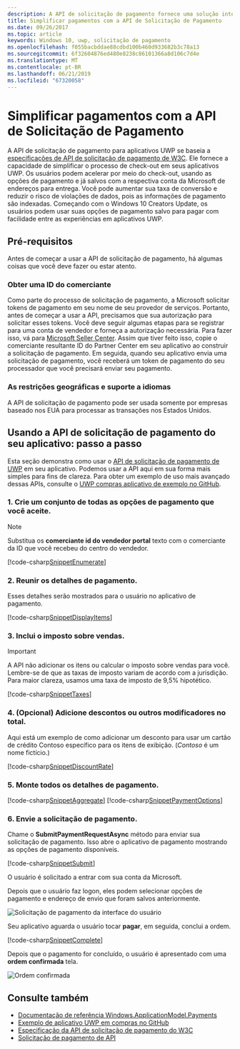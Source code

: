 ```yaml
---
description: A API de solicitação de pagamento fornece uma solução integrada para aplicativos UWP ignorar o processo de exigir que o usuário inserir informações de pagamento e selecione os métodos de envio.
title: Simplificar pagamentos com a API de Solicitação de Pagamento
ms.date: 09/26/2017
ms.topic: article
keywords: Windows 10, uwp, solicitação de pagamento
ms.openlocfilehash: f055bacbddae88cdbd100b460d933682b3c78a13
ms.sourcegitcommit: 6f32604876ed480e8238c86101366a8d106c7d4e
ms.translationtype: MT
ms.contentlocale: pt-BR
ms.lasthandoff: 06/21/2019
ms.locfileid: "67320058"
---
```

# <a name="simplify-payments-with-the-payment-request-api"></a>Simplificar pagamentos com a API de Solicitação de Pagamento
A API de solicitação de pagamento para aplicativos UWP se baseia a [especificações de API de solicitação de pagamento de W3C](https://w3c.github.io/browser-payment-api/). Ele fornece a capacidade de simplificar o processo de check-out em seus aplicativos UWP. Os usuários podem acelerar por meio do check-out, usando as opções de pagamento e já salvos com a respectiva conta da Microsoft de endereços para entrega. Você pode aumentar sua taxa de conversão e reduzir o risco de violações de dados, pois as informações de pagamento são indexadas. Começando com o Windows 10 Creators Update, os usuários podem usar suas opções de pagamento salvo para pagar com facilidade entre as experiências em aplicativos UWP.

## <a name="prerequisites"></a>Pré-requisitos
Antes de começar a usar a API de solicitação de pagamento, há algumas coisas que você deve fazer ou estar atento.

### <a name="getting-a-merchant-id"></a>Obter uma ID do comerciante
Como parte do processo de solicitação de pagamento, a Microsoft solicitar tokens de pagamento em seu nome de seu provedor de serviços. Portanto, antes de começar a usar a API, precisamos que sua autorização para solicitar esses tokens.  Você deve seguir algumas etapas para se registrar para uma conta de vendedor e forneça a autorização necessária. Para fazer isso, vá para [Microsoft Seller Center](https://partner.microsoft.com/dashboard/registration/seller?accountprogram=uwp). Assim que tiver feito isso, copie o comerciante resultante ID do Partner Center em seu aplicativo ao construir a solicitação de pagamento. Em seguida, quando seu aplicativo envia uma solicitação de pagamento, você receberá um token de pagamento do seu processador que você precisará enviar seu pagamento.

### <a name="geographic-restrictions-and-language-support"></a>As restrições geográficas e suporte a idiomas
A API de solicitação de pagamento pode ser usada somente por empresas baseado nos EUA para processar as transações nos Estados Unidos.

## <a name="using-the-payment-request-api-in-your-app-step-by-step"></a>Usando a API de solicitação de pagamento do seu aplicativo: passo a passo
Esta seção demonstra como usar o [API de solicitação de pagamento de UWP](https://docs.microsoft.com/en-us/uwp/api/windows.applicationmodel.payments) em seu aplicativo. Podemos usar a API aqui em sua forma mais simples para fins de clareza. Para obter um exemplo de uso mais avançado dessas APIs, consulte o [UWP compras aplicativo de exemplo no GitHub](https://github.com/Microsoft/Windows-appsample-shopping).

### <a name="1-create-a-set-of-all-the-payment-options-that-you-accept"></a>1. Crie um conjunto de todas as opções de pagamento que você aceite.
> [!Note]
> Substitua os **comerciante id do vendedor portal** texto com o comerciante da ID que você recebeu do centro do vendedor.

[!code-csharp[SnippetEnumerate](./code/PaymentsApiSample/PaymentsApiSample/MainPage.xaml.cs#SnippetEnumerate)]

### <a name="2-pull-the-payment-details-together"></a>2. Reunir os detalhes de pagamento. 

Esses detalhes serão mostrados para o usuário no aplicativo de pagamento. 

[!code-csharp[SnippetDisplayItems](./code/PaymentsApiSample/PaymentsApiSample/MainPage.xaml.cs#SnippetDisplayItems)]

### <a name="3-include-the-sales-tax"></a>3. Inclui o imposto sobre vendas. 

> [!Important]
> A API não adicionar os itens ou calcular o imposto sobre vendas para você. Lembre-se de que as taxas de imposto variam de acordo com a jurisdição. Para maior clareza, usamos uma taxa de imposto de 9,5% hipotético.

[!code-csharp[SnippetTaxes](./code/PaymentsApiSample/PaymentsApiSample/MainPage.xaml.cs#SnippetTaxes)]

### <a name="4-optional--add-discounts-or-other-modifiers-to-the-total"></a>4. (Opcional)  Adicione descontos ou outros modificadores no total. 

Aqui está um exemplo de como adicionar um desconto para usar um cartão de crédito Contoso específico para os itens de exibição. (*Contoso* é um nome fictício.)

[!code-csharp[SnippetDiscountRate](./code/PaymentsApiSample/PaymentsApiSample/MainPage.xaml.cs#SnippetDiscountRate)]

### <a name="5-assemble-all-the-payment-details"></a>5. Monte todos os detalhes de pagamento.

[!code-csharp[SnippetAggregate](./code/PaymentsApiSample/PaymentsApiSample/MainPage.xaml.cs#SnippetAggregate)]
[!code-csharp[SnippetPaymentOptions](./code/PaymentsApiSample/PaymentsApiSample/MainPage.xaml.cs#SnippetPaymentOptions)]

### <a name="6-submit-the-payment-request"></a>6. Envie a solicitação de pagamento. 

Chame o **SubmitPaymentRequestAsync** método para enviar sua solicitação de pagamento. Isso abre o aplicativo de pagamento mostrando as opções de pagamento disponíveis.

[!code-csharp[SnippetSubmit](./code/PaymentsApiSample/PaymentsApiSample/MainPage.xaml.cs#SnippetSubmit)]

O usuário é solicitado a entrar com sua conta da Microsoft.

Depois que o usuário faz logon, eles podem selecionar opções de pagamento e endereço de envio que foram salvos anteriormente.

![Solicitação de pagamento da interface do usuário](./images/33.png "solicitação de pagamento da interface do usuário")

Seu aplicativo aguarda o usuário tocar **pagar**, em seguida, conclui a ordem.

[!code-csharp[SnippetComplete](./code/PaymentsApiSample/PaymentsApiSample/MainPage.xaml.cs#SnippetComplete)]

Depois que o pagamento for concluído, o usuário é apresentado com uma **ordem confirmada** tela.

![Ordem confirmada](./images/44.png "ordem confirmada ")

## <a name="see-also"></a>Consulte também
- [Documentação de referência Windows.ApplicationModel.Payments](https://docs.microsoft.com/en-us/uwp/api/windows.applicationmodel.payments)
- [Exemplo de aplicativo UWP em compras no GitHub](https://github.com/Microsoft/Windows-appsample-shopping)
- [Especificação da API de solicitação de pagamento do W3C](https://www.w3.org/TR/payment-request/)
- [Solicitação de pagamento de API ](https://docs.microsoft.com/microsoft-edge/dev-guide/windows-integration/payment-request-api)

